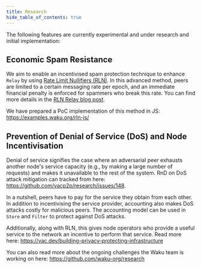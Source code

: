 ```yaml
---
title: Research
hide_table_of_contents: true
---
```


The following features are currently experimental and under research and initial implementation:

## Economic Spam Resistance

We aim to enable an incentivised spam protection technique to enhance `Relay` by using [Rate Limit Nullifiers (RLN)](https://rfc.vac.dev/spec/32/). In this advanced method, peers are limited to a certain messaging rate per epoch, and an immediate financial penalty is enforced for spammers who break this rate. You can find more details in the [RLN Relay blog post](https://vac.dev/rln-relay).

We have prepared a PoC implementation of this method in JS: <https://examples.waku.org/rln-js/>

## Prevention of Denial of Service (DoS) and Node Incentivisation

Denial of service signifies the case where an adversarial peer exhausts another node's service capacity (e.g., by making a large number of requests) and makes it unavailable to the rest of the system. RnD on DoS attack mitigation can tracked from here: <https://github.com/vacp2p/research/issues/148>.

In a nutshell, peers have to pay for the service they obtain from each other. In addition to incentivising the service provider, accounting also makes DoS attacks costly for malicious peers. The accounting model can be used in `Store` and `Filter` to protect against DoS attacks.

Additionally, along with RLN, this gives node operators who provide a useful service to the network an incentive to perform that service. Read more here: <https://vac.dev/building-privacy-protecting-infrastructure>

You can also read more about the ongoing challenges the Waku team is working on here: <https://github.com/waku-org/research>
